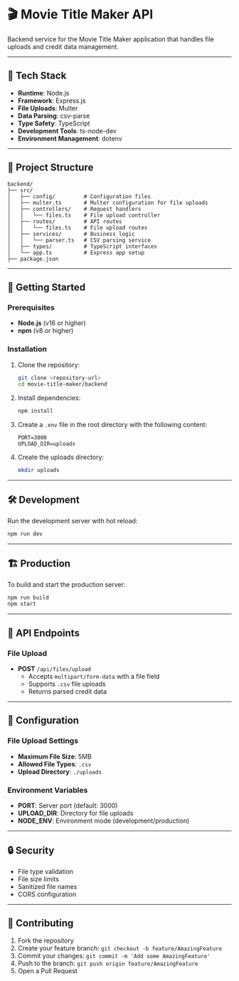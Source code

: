# 🎬 Movie Title Maker API

Backend service for the Movie Title Maker application that handles file uploads and credit data management.

---

## 🔧 Tech Stack

- **Runtime**: Node.js  
- **Framework**: Express.js  
- **File Uploads**: Multer  
- **Data Parsing**: csv-parse  
- **Type Safety**: TypeScript  
- **Development Tools**: ts-node-dev  
- **Environment Management**: dotenv  

---

## 📁 Project Structure

```plaintext
backend/
├── src/
│   ├── config/         # Configuration files
│   ├── multer.ts       # Multer configuration for file uploads
│   ├── controllers/    # Request handlers
│   │   └── files.ts    # File upload controller
│   ├── routes/         # API routes
│   │   └── files.ts    # File upload routes
│   ├── services/       # Business logic
│   │   └── parser.ts   # CSV parsing service
│   ├── types/          # TypeScript interfaces
│   └── app.ts          # Express app setup
├── package.json
```

---

## 🚦 Getting Started

### Prerequisites

- **Node.js** (v16 or higher)  
- **npm** (v8 or higher)  

### Installation

1. Clone the repository:

   ```bash
   git clone <repository-url>
   cd movie-title-maker/backend
   ```

2. Install dependencies:

   ```bash
   npm install
   ```

3. Create a `.env` file in the root directory with the following content:

   ```plaintext
   PORT=3000
   UPLOAD_DIR=uploads
   ```

4. Create the uploads directory:

   ```bash
   mkdir uploads
   ```

---

## 🛠 Development

Run the development server with hot reload:

```bash
npm run dev
```

---

## 🏗️ Production

To build and start the production server:

```bash
npm run build
npm start
```

---

## 📝 API Endpoints

### File Upload

- **POST** `/api/files/upload`  
  - Accepts `multipart/form-data` with a file field  
  - Supports `.csv` file uploads  
  - Returns parsed credit data  

---

## 🔧 Configuration

### File Upload Settings

- **Maximum File Size**: 5MB  
- **Allowed File Types**: `.csv`  
- **Upload Directory**: `./uploads`  

### Environment Variables

- **PORT**: Server port (default: 3000)  
- **UPLOAD_DIR**: Directory for file uploads  
- **NODE_ENV**: Environment mode (development/production)  

---

## 🔒 Security

- File type validation  
- File size limits  
- Sanitized file names  
- CORS configuration  

---

## 🤝 Contributing

1. Fork the repository  
2. Create your feature branch: `git checkout -b feature/AmazingFeature`  
3. Commit your changes: `git commit -m 'Add some AmazingFeature'`  
4. Push to the branch: `git push origin feature/AmazingFeature`  
5. Open a Pull Request  
